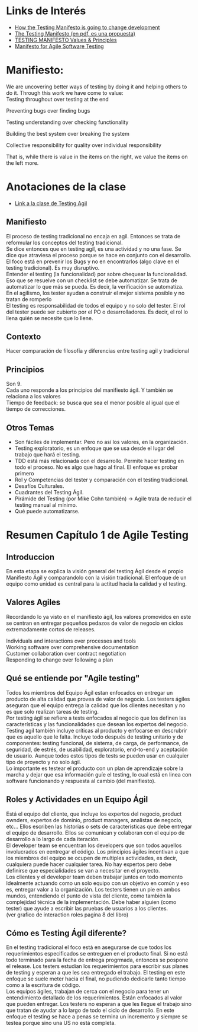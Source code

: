 # Links de Interés
- [How the Testing Manifesto is going to change development](https://www.techtarget.com/searchsoftwarequality/opinion/How-the-Testing-Manifesto-is-going-to-change-development)
- [The Testing Manifesto (en pdf, es una propuesta)](https://www.pixelgrill.com/testing-manifesto/)
- [TESTING MANIFESTO Values & Principles](https://gearsoftesting.org/software-testing-manifesto.html)
- [Manifesto for Agile Software Testing](https://testingmanifesto.com/)

# Manifiesto: 
We are uncovering better ways of testing by doing it and helping others to do it. Through this work we have come to value:  
Testing throughout over testing at the end

Preventing bugs over finding bugs

Testing understanding over checking functionality

Building the best system over breaking the system

Collective responsibility for quality over individual responsibility

That is, while there is value in the items on the right, we value the items on the left more.

# Anotaciones de la clase
- [Link a la clase de Testing Agil](https://www.youtube.com/watch?v=hKoJBlhxuN8)
## Manifiesto
El proceso de testing tradicional no encaja en agil. Entonces se trata de reformular los conceptos del testing tradicional.   
Se dice entonces que en testing agil, es una actividad y no una fase. Se dice que atraviesa el proceso porque se hace en conjunto con el desarrollo.   
El foco está en prevenir los Bugs y no en encontrarlos (algo clave en el testing tradicional). Es muy disruptivo.   
Entender el testing (la funcionalidad) por sobre chequear la funcionalidad. Eso que se resuelve con un checklist se debe automatizar. Se trata de automatizar lo que más se pueda. Es decir, la verificación se automatiza.   
En el agilismo, los tester ayudan a construir el mejor sistema posible y no tratan de romperlo   
El testing es responsabilidad de todos el equipo y no solo del tester. El rol del tester puede ser cubierto por el PO o desarrolladores. Es decir, el rol lo llena quién se necesite que lo llene.   


## Contexto
Hacer comparación de filosofía y diferencias entre testing agil y tradicional

## Principios
Son 9.   
Cada uno responde a los principios del manifiesto ágil. Y también se relaciona a los valores   
Tiempo de feedback: se busca que sea el menor posible al igual que el tiempo de correcciones.  

## Otros Temas   
- Son fáciles de implementar. Pero no así los valores, en la organización.   
- Testing exploratorio, es un enfoque que se usa desde el lugar del trabajo que hará el testing.   
- TDD está más relacionada con el desarrollo. Permite hacer testing en todo el proceso. No es algo que hago al final. El enfoque es probar primero   
- Rol y Competencias del tester y comparación con el testing tradicional.   
- Desafíos Culturales.   
- Cuadrantes del Testing Ágil.
- Pirámide del Testing (por Mike Cohn también) -> Agile trata de reducir el testing manual al mínimo.
- Qué puede automatizarse.

# Resumen Capítulo 1 de Agile Testing

## Introduccion
En esta etapa se explica la visión general del testing Ágil desde el propio Manifiesto Ágil y comparandolo con la visión tradicional. El enfoque de un equipo como unidad es central para la actitud hacia la calidad y el testing.   

## Valores Agiles
Recordando lo ya visto en el manifiesto ágil, los valores promovidos en este se centran en entregar pequeños pedazos de valor de negocio en ciclos extremadamente cortos de releases.   

Individuals and interactions over processes and tools   
Working software over comprehensive documentation   
Customer collaboration over contract negotiation   
Responding to change over following a plan   

## Qué se entiende por "Agile testing"
Todos los miembros del Equipo Ágil estan enfocados en entregar un producto de alta calidad que provea de valor de negocio. Los testers ágiles aseguran que el equipo entrega la calidad que los clientes necesitan y no es que solo realizan tareas de testing.   
Por testing ágil se refiere a tests enfocados al negocio que los definen las características y las funcionalidades que desean los expertos del negocio. Testing agil también incluye críticas al producto y enfocarse en descrubrir que es aquello que le falta. Incluye todo después de testing unitario y de componentes: testing funcional, de sistema, de carga, de performance, de seguridad, de estrés, de usabilidad, exploratorio, end-to-end y aceptación de usuario. Aunque todos estos tipos de tests se pueden usar en cualquier tipo de proyecto y no solo ágil.   
Lo importante es testear el producto con un plan de aprendizaje sobre la marcha y dejar que esa información guíe el testing, lo cual está en linea con software funcionando y respuesta al cambio (del manifiesto). 

## Roles y Actividades en un Equipo Ágil
Está el equipo del cliente,  que incluye los expertos del negocio, product ownders, expertos de dominio, product managers, analistas de negocio, etc... Ellos escriben las historias o sets de características que debe entregar el equipo de desarrollo. Ellos se comunican y colaboran con el equipo de desarrollo a lo largo de cada iteración.    
El developer team se encuentran los developers que son todos aquellos involucrados en eentregar el código. Los principios ágiles incentivan a que los miembros del equipo se ocupen de multiples actividades, es decir, cualquiera puede hacer cualquier tarea. No hay expertos pero debe definirse que especialidades se van a necesitar en el proyecto.    
Los clientes y el developer team deben trabajar juntos en todo momento Idealmente actuando como un solo equipo con un objetivo en común y eso es, entregar valor a la organización. Los testers tienen un pie en ambos mundos, entendiendo el punto de vista del cliente, como también la complejidad técnica de la implementación. Debe haber alguien \(como tester\) que ayude a escribir las pruebas de usuarios a los clientes.    
\(ver grafico de interaction roles pagina 8 del libro\)    

## Cómo es Testing Ágil diferente?
En el testing tradicional el foco está en asegurarse de que todos los requerimientos especificados se entreguen en el producto final. Si no está todo terminado para la fecha de entrega progrmada, entonces se pospone el release. Los testers estudian los requerimientos para escribir sus planes de testing y esperan a que les sea entregado el trabajo. El testing en este enfoque se suele meter hacia el final, no pudiendo dedicarle tanto tiempo como a la escritura de código.    
Los equipos ágiles, trabajan de cerca con el negocio para tener un entendimiento detallado de los requerimientos. Están enfocados al valor que pueden entregar. Los testers no esperan a que les llegue el trabajo sino que tratan de ayudar a lo largo de todo el ciclo de desarrollo. En este enfoque el testing se hace a penas se termina un incremento y siempre se testea porque sino una US no está completa.    
